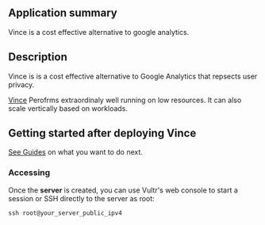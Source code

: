 

## Application summary

Vince is a cost effective alternative to google analytics.

## Description

Vince is is a cost effective alternative to Google Analytics that repsects user privacy.


[Vince](https://vinceanalytics.com) Perofrms extraordinaly well running on low resources.
It can also scale vertically based on workloads.


## Getting started after deploying Vince

[See Guides](https://vinceanalytics.com/guides) on what you want to do next.


### Accessing

Once the **server** is created, you can use Vultr's web console to start a session or  SSH directly to the server as root:

```console
ssh root@your_server_public_ipv4
```
